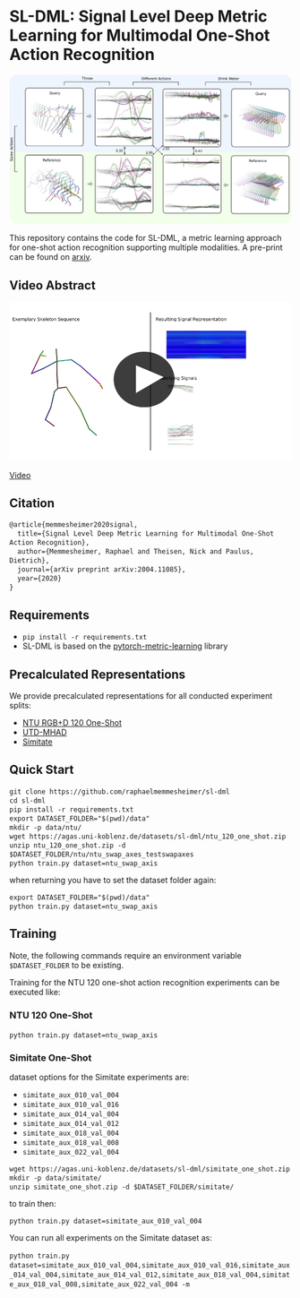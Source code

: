 # SL-DML: Signal Level Deep Metric Learning for Multimodal One-Shot Action Recognition

![SL-DML Overview](images/example.png)

This repository contains the code for SL-DML, a metric learning approach for one-shot action recognition supporting multiple modalities. A pre-print can be found on [arxiv](https://arxiv.org/pdf/2004.11085.pdf).

## Video Abstract


[![SL-DML Overview](images/sl-dml_video_preview.png)](https://userpages.uni-koblenz.de/~raphael/videos/sl-dml.mp4)

[Video](https://userpages.uni-koblenz.de/~raphael/videos/sl-dml.mp4)

## Citation

```
@article{memmesheimer2020signal,
  title={Signal Level Deep Metric Learning for Multimodal One-Shot Action Recognition},
  author={Memmesheimer, Raphael and Theisen, Nick and Paulus, Dietrich},
  journal={arXiv preprint arXiv:2004.11085},
  year={2020}
}
```

## Requirements

* `pip install -r requirements.txt`
*  SL-DML is based on the [pytorch-metric-learning](https://github.com/KevinMusgrave/pytorch-metric-learning) library

## Precalculated Representations

We provide precalculated representations for all conducted experiment splits:

* [NTU RGB+D 120 One-Shot](https://agas.uni-koblenz.de/datasets/sl-dml/ntu_120_one_shot.zip)
* [UTD-MHAD](https://agas.uni-koblenz.de/datasets/sl-dml/utdmhad_one_shot.zip)
* [Simitate](https://agas.uni-koblenz.de/datasets/sl-dml/simitate_one_shot.zip) 

## Quick Start


```
git clone https://github.com/raphaelmemmesheimer/sl-dml
cd sl-dml
pip install -r requirements.txt
export DATASET_FOLDER="$(pwd)/data"
mkdir -p data/ntu/
wget https://agas.uni-koblenz.de/datasets/sl-dml/ntu_120_one_shot.zip
unzip ntu_120_one_shot.zip -d $DATASET_FOLDER/ntu/ntu_swap_axes_testswapaxes
python train.py dataset=ntu_swap_axis
```
when returning you have to set the dataset folder again:

```
export DATASET_FOLDER="$(pwd)/data"
python train.py dataset=ntu_swap_axis
```

## Training

Note, the following commands require an environment variable `$DATASET_FOLDER` to be existing.

Training for the NTU 120 one-shot action recognition experiments can be executed like:

### NTU 120 One-Shot

`python train.py dataset=ntu_swap_axis`

### Simitate One-Shot

dataset options for the Simitate experiments are:

* `simitate_aux_010_val_004`
* `simitate_aux_010_val_016`
* `simitate_aux_014_val_004`
* `simitate_aux_014_val_012`
* `simitate_aux_018_val_004`
* `simitate_aux_018_val_008`
* `simitate_aux_022_val_004`

```
wget https://agas.uni-koblenz.de/datasets/sl-dml/simitate_one_shot.zip
mkdir -p data/simitate/
unzip simitate_one_shot.zip -d $DATASET_FOLDER/simitate/
```

to train then:
```
python train.py dataset=simitate_aux_010_val_004
```

You can run all experiments on the Simitate dataset as:

`python train.py dataset=simitate_aux_010_val_004,simitate_aux_010_val_016,simitate_aux_014_val_004,simitate_aux_014_val_012,simitate_aux_018_val_004,simitate_aux_018_val_008,simitate_aux_022_val_004 -m`
